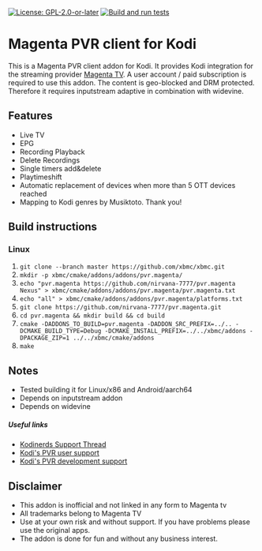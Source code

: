 [![License: GPL-2.0-or-later](https://img.shields.io/badge/License-GPL%20v2+-blue.svg)](LICENSE.md)
[![Build and run tests](https://github.com/nirvana-7777/pvr.magenta/actions/workflows/build.yml/badge.svg?branch=Nexus)](https://github.com/nirvana-7777/pvr.magenta/actions/workflows/build.yml)

# Magenta PVR client for Kodi
This is a Magenta PVR client addon for Kodi. It provides Kodi integration for the streaming provider [Magenta TV](https://www.telekom.de/magenta-tv). A user account / paid subscription is required to use this addon. The content is geo-blocked and DRM protected. Therefore it requires inputstream adaptive in combination with widevine.

## Features
- Live TV
- EPG
- Recording Playback
- Delete Recordings
- Single timers add&delete
- Playtimeshift
- Automatic replacement of devices when more than 5 OTT devices reached
- Mapping to Kodi genres by Musiktoto. Thank you! 

## Build instructions

### Linux

1. `git clone --branch master https://github.com/xbmc/xbmc.git`
2. `mkdir -p xbmc/cmake/addons/addons/pvr.magenta/`
3. `echo "pvr.magenta https://github.com/nirvana-7777/pvr.magenta Nexus" > xbmc/cmake/addons/addons/pvr.magenta/pvr.magenta.txt`
4. `echo "all" > xbmc/cmake/addons/addons/pvr.magenta/platforms.txt`
5. `git clone https://github.com/nirvana-7777/pvr.magenta.git`
6. `cd pvr.magenta && mkdir build && cd build`
7. `cmake -DADDONS_TO_BUILD=pvr.magenta -DADDON_SRC_PREFIX=../.. -DCMAKE_BUILD_TYPE=Debug -DCMAKE_INSTALL_PREFIX=../../xbmc/addons -DPACKAGE_ZIP=1 ../../xbmc/cmake/addons`
8. `make`

## Notes

- Tested building it for Linux/x86 and Android/aarch64
- Depends on inputstream addon
- Depends on widevine

##### Useful links

* [Kodinerds Support Thread](https://www.kodinerds.net/thread/77429-release-pvr-magenta/)
* [Kodi's PVR user support](https://forum.kodi.tv/forumdisplay.php?fid=167)
* [Kodi's PVR development support](https://forum.kodi.tv/forumdisplay.php?fid=136)

## Disclaimer

- This addon is inofficial and not linked in any form to Magenta tv
- All trademarks belong to Magenta TV
- Use at your own risk and without support. If you have problems please use the original apps.
- The addon is done for fun and without any business interest.
